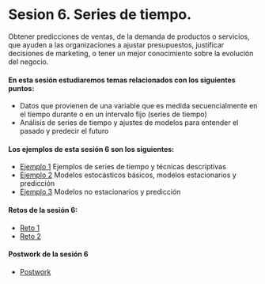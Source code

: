 # Sesion 6. Series de tiempo.

Obtener predicciones de ventas, de la demanda de productos o servicios, que ayuden a las organizaciones a ajustar presupuestos, justificar decisiones de marketing, o tener un mejor conocimiento sobre la evolución del negocio.

#### En esta sesión estudiaremos temas relacionados con los siguientes puntos:

- Datos que provienen de una variable que es medida secuencialmente en el tiempo durante o en un intervalo fijo (series de tiempo)
- Análisis de series de tiempo y ajustes de modelos para entender el pasado y predecir el futuro

#### Los ejemplos de esta sesión 6 son los siguientes:

- [Ejemplo 1](https://github.com/jennerfr/Sesion_06/blob/main/Ejemplo_01/Readme.md) Ejemplos de series de tiempo y técnicas descriptivas
- [Ejemplo 2](https://github.com/jennerfr/Sesion_06/blob/main/Ejemplo_02/Readme.md) Modelos estocásticos básicos, modelos estacionarios y predicción
- [Ejemplo 3](https://github.com/jennerfr/Sesion_06/blob/main/Ejemplo_03/Readme.md) Modelos no estacionarios y predicción

#### Retos de la sesión 6:

- [Reto 1](https://github.com/jennerfr/Sesion_06/tree/main/Reto_01)
- [Reto 2](https://github.com/jennerfr/Sesion_06/tree/main/Reto_02)

#### Postwork de la sesión 6

- [Postwork]()
